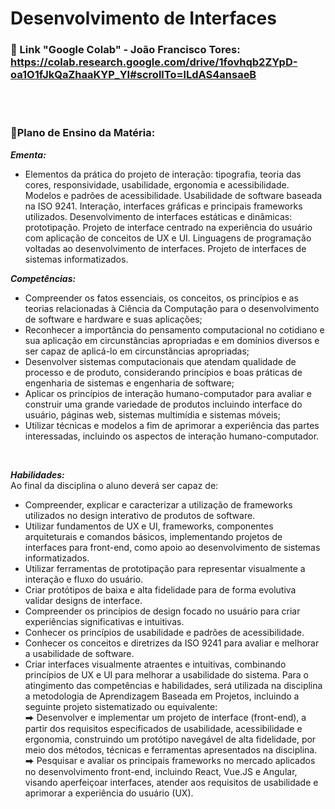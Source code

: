 # Desenvolvimento de Interfaces

### 🔗 Link "Google Colab" - João Francisco Tores: <br> https://colab.research.google.com/drive/1fovhqb2ZYpD-oa1O1fJkQaZhaaKYP_YI#scrollTo=lLdAS4ansaeB

<br>
<br>


### **🔎Plano de Ensino da Matéria:**
***Ementa:***
- Elementos da prática do projeto de interação: tipografia, teoria das cores, responsividade, usabilidade, ergonomia e acessibilidade. Modelos e padrões de acessibilidade. Usabilidade de software baseada na ISO 9241. Interação, interfaces gráficas e principais frameworks utilizados. Desenvolvimento de interfaces estáticas e dinâmicas: prototipação. Projeto de interface centrado na experiência do usuário com aplicação de conceitos de UX e UI. Linguagens de programação voltadas ao desenvolvimento de interfaces. Projeto de interfaces de sistemas informatizados.

***Competências:***
- Compreender os fatos essenciais, os conceitos, os princípios e as teorias relacionadas à Ciência da Computação para o desenvolvimento de software e hardware e suas aplicações;
- Reconhecer a importância do pensamento computacional no cotidiano e sua aplicação em circunstâncias apropriadas e em domínios diversos e ser capaz de aplicá-lo em circunstâncias apropriadas;
- Desenvolver sistemas computacionais que atendam qualidade de processo e de produto, considerando princípios e boas práticas de engenharia de sistemas e engenharia de software;
- Aplicar os princípios de interação humano-computador para avaliar e construir uma grande variedade de produtos incluindo interface do usuário, páginas web, sistemas multimídia e sistemas móveis;
- Utilizar técnicas e modelos a fim de aprimorar a experiência das partes interessadas, incluindo os aspectos de interação humano-computador.

<br>


***Habilidades:***  <br>
Ao final da disciplina o aluno deverá ser capaz de: <br>
- Compreender, explicar e caracterizar a utilização de frameworks utilizados no design interativo de produtos de software.
- Utilizar fundamentos de UX e UI, frameworks, componentes arquiteturais e comandos básicos, implementando projetos de interfaces para front-end, como apoio ao desenvolvimento de sistemas informatizados.
- Utilizar ferramentas de prototipação para representar visualmente a interação e fluxo do usuário.
- Criar protótipos de baixa e alta fidelidade para de forma evolutiva validar designs de interface.
- Compreender os princípios de design focado no usuário para criar experiências significativas e intuitivas.
- Conhecer os princípios de usabilidade e padrões de acessibilidade.
- Conhecer os conceitos e diretrizes da ISO 9241 para avaliar e melhorar a usabilidade de software. <br>
- Criar interfaces visualmente atraentes e intuitivas, combinando princípios de UX e UI para melhorar a usabilidade do sistema. Para o atingimento das competências e habilidades, será utilizada na disciplina a metodologia de Aprendizagem Baseada em Projetos, incluindo a seguinte projeto sistematizado ou equivalente: <br>
  ⮕ Desenvolver e implementar um projeto de interface (front-end), a partir dos requisitos especificados de usabilidade, acessibilidade e ergonomia, construindo um protótipo navegável de alta fidelidade, por meio dos métodos, técnicas e ferramentas apresentados na disciplina. <br>
  ⮕ Pesquisar e avaliar os principais frameworks no mercado aplicados no desenvolvimento front-end, incluindo React, Vue.JS e Angular, visando aperfeiçoar interfaces, atender aos requisitos de usabilidade e aprimorar a experiência do usuário (UX).
